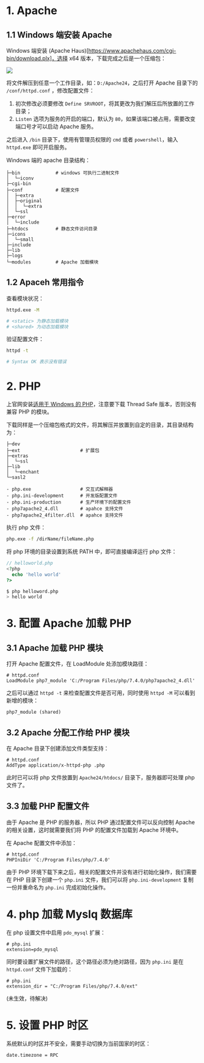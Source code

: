 # 1. Apache

## 1.1 Windows 端安装 Apache

Windows 端安装 (Apache Haus)[https://www.apachehaus.com/cgi-bin/download.plx]，选择 x64 版本，下载完成之后是一个压缩包：

![](http://img.cdn.esunr.xyz/markdown/20191211161848.png)

将文件解压到任意一个工作目录，如：`D:/Apache24`，之后打开 Apache 目录下的 `/conf/httpd.conf` ，修改配置文件：

1. 初次修改必须要修改 `Define SRVROOT`，将其更改为我们解压后所放置的工作目录；
2. `Listen` 选项为服务的开启的端口，默认为 `80`，如果该端口被占用，需要改变端口号才可以启动 Apache 服务。

之后进入 `/bin` 目录下，使用有管理员权限的 `cmd` 或者 `powershell`，输入 `httpd.exe` 即可开启服务。


Windows 端的 apache 目录结构：

```
├─bin             # windows 可执行二进制文件
│  └─iconv
├─cgi-bin
├─conf            # 配置文件
│  ├─extra
│  ├─original
│  │  └─extra
│  └─ssl
├─error
│  └─include
├─htdocs          # 静态文件访问目录
├─icons
│  └─small
├─include
├─lib
├─logs
└─modules         # Apache 加载模块
```

## 1.2 Apaceh 常用指令

查看模块状况：

```sh
httpd.exe -M

# <static> 为静态加载模块
# <shared> 为动态加载模块
```

验证配置文件：

```sh
httpd -t

# Syntax OK 表示没有错误
```

# 2. PHP

上官网安装[适用于 Windows 的 PHP](https://windows.php.net/download)，注意要下载 Thread Safe 版本，否则没有兼容 PHP 的模块。

下载同样是一个压缩包格式的文件，将其解压并放置到自定的目录，其目录结构为：

```
├─dev
├─ext                      # 扩展包
├─extras
│  └─ssl
├─lib
│  └─enchant
└─sasl2

- php.exe                  # 交互式解释器
- php.ini-development      # 开发版配置文件
- php.ini-production       # 生产环境下的配置文件
- php7apache2_4.dll        # apahce 支持文件
- php7apache2_4filter.dll  # apahce 支持文件
```

执行 php 文件：

```sh
php.exe -f /dirName/fileName.php
```

将 php 环境的目录设置到系统 PATH 中，即可直接编译运行 php 文件：

```php
// helloworld.php
<?php
  echo 'hello world'
?>
```

```sh
$ php helloword.php
> hello world
```

# 3. 配置 Apache 加载 PHP

## 3.1 Apache 加载 PHP 模块

打开 Apache 配置文件，在 LoadModule 处添加模块路径：

```
# httpd.conf
LoadModule php7_module 'C:/Program Files/php/7.4.0/php7apache2_4.dll'
```

之后可以通过 `httpd -t` 来检查配置文件是否可用，同时使用 `httpd -M` 可以看到新增的模块：

```
php7_module (shared)
```

## 3.2 Apache 分配工作给 PHP 模块

在 Apache 目录下创建添加文件类型支持：

```
# httpd.conf
AddType application/x-httpd-php .php
```

此时已可以将 php 文件放置到 `Apache24/htdocs/` 目录下，服务器即可处理 php 文件了。

## 3.3 加载 PHP 配置文件

由于 Apache 是 PHP 的服务器，所以 PHP 通过配置文件可以反向控制 Apache 的相关设置，这时就需要我们将 PHP 的配置文件加载到 Apache 环境中。

在 Apache 配置文件中添加：

```
# httpd.conf
PHPIniDir 'C:/Program Files/php/7.4.0'
```

由于 PHP 环境下载下来之后，相关的配置文件并没有进行初始化操作，我们需要在 PHP 目录下创建一个 `php.ini` 文件，我们可以将 `php.ini-development` 复制一份并重命名为 `php.ini` 完成初始化操作。

# 4. php 加载 Myslq 数据库

在 php 设置文件中启用 `pdo_mysql` 扩展：

```
# php.ini
extension=pdo_mysql
```

同时要设置扩展文件的路径，这个路径必须为绝对路径，因为 `php.ini` 是在 `httpd.conf` 文件下加载的：

```
# php.ini
extension_dir = "C:/Program Files/php/7.4.0/ext"
```

(未生效，待解决)

# 5. 设置 PHP 时区

系统默认的时区并不安全，需要手动切换为当前国家的时区：

```
date.timezone = RPC
```





